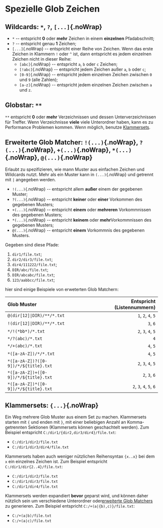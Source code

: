 # Spezielle Glob Zeichen

## Wildcards: `*`, `?`, `[...]`{.noWrap}

- `*` -- entspricht **0** oder **mehr** Zeichen in einem **einzelnen** Pfadabschnitt;
- `?` -- entspricht genau **1** Zeichen;
- `[...]`{.noWrap} -- entspricht einer Reihe von Zeichen. Wenn das erste Zeichen in Klammern `!` oder `^` ist, dann entspricht es jedem einzelnen Zeichen nicht in dieser Reihe:
  - `[abc]`{.noWrap} -- entspricht `a`, `b` oder `c` Zeichen;
  - `[!abc]`{.noWrap} -- entspricht jedem Zeichen außer `a`, `b` oder `c`;
  - `[0-9]`{.noWrap} -- entspricht jedem einzelnen Zeichen zwischen `0` und `9` (alle Zahlen);
  - `[a-z]`{.noWrap} -- entspricht jedem einzelnen Zeichen zwischen `a` und `z`.

## Globstar: `**`

`**` entspricht **0** oder **mehr** Verzeichnissen und dessen Unterverzeichnissen für Treffer. Wenn Verzeichnisse **viele** viele Unterordner haben, kann es zu Performance Problemen kommen. Wenn möglich, benutze [Klammersets](#braced-sets).

## Erweiterte Glob Matcher: `!(...)`{.noWrap}, `?(...)`{.noWrap}, `+(...)`{.noWrap}, `*(...)`{.noWrap}, `@(...)`{.noWrap}

Erlaubt zu spezifizieren, wie mann Muster aus einfachen Zeichen und Wildcards nutzt. Mehr als ein Muster kann in `(...)`{.noWrap} und getrennt mit `|` angegeben werden.

- `!(...)`{.noWrap} -- entspricht allem **außer** einem der gegebenen Muster;
- `?(...)`{.noWrap} -- entspricht **keiner** oder **einer** Vorkommen des gegebenen Musters;
- `+(...)`{.noWrap} -- entspricht **einem** oder **mehreren** Vorkommnissen des gegebenen Musters;
- `*(...)`{.noWrap} -- entspricht **keinem** oder **mehr**Vorkommnissen des gegebenen Musters;
- `@(...)`{.noWrap} -- entspricht **einem** Vorkommnis des gegebenen Musters.

Gegeben sind diese Pfade:

1. `dir1/file.txt`;
1. `dir2/dir3/file.txt`;
1. `dir4/111222/file.txt`;
1. `DIR/abc/file.txt`;
1. `DIR/abcabc/file.txt`;
1. `123/aabbcc/file.txt`;

hier sind einige Beispiele von erweterten Glob Matchern:

| Glob Muster                          | Entspricht (Listennummern) |
|:------------------------------------ | --------------------------:|
| `@(dir[12]\|DIR)/**/*.txt`          |         `1`, `2`, `4`, `5` |
| `!(dir[12]\|DIR)/**/*.txt`          |                   `3`, `6` |
| `*/!(*bb*)/*.txt`                    |         `2`, `3`, `4`, `5` |
| `*/?(abc)/*.txt`                     |                        `4` |
| `*/+(abc)/*.txt`                     |                   `4`, `5` |
| `*([a-zA-Z])/*/*.txt`                |                   `4`, `5` |
| `*([a-zA-Z])?([0-9])/*/${title}.txt` |         `2`, `3`, `4`, `5` |
| `*([a-zA-Z])+([0-9])/*/${title}.txt` |              `2`, `3`, `6` |
| `*([a-zA-Z])*([0-9])/*/${title}.txt` |    `2`, `3`, `4`, `5`, `6` |

## Klammersets: `{...}`{.noWrap}

Ein Weg mehrere Glob Muster aus einem Set zu machen. Klammersets starten mit `{` und enden mit `}`, mit einer beliebigen Anzahl an Komma-getrennten Sektionen (Klammersets können geschachtelt werden). Zum Beispiel entspricht `C:/dir1/{dir2,dir3/dir4}/file.txt`:

- `C:/dir1/dir2/file.txt`
- `C:/dir1/dir3/dir4/file.txt`

Klammersets haben auch weniger nützlichen Reihensyntax `{x..x}` bei dem `x` ein einzelnes Zeichen ist. Zum Beispiel entspricht `C:/dir1/dir{2..4}/file.txt`:

- `C:/dir1/dir2/file.txt`
- `C:/dir1/dir3/file.txt`
- `C:/dir1/dir4/file.txt`

Klammersets werden expandiert **bevor** geparst wird, und können daher nützlich sein um verschiedene Unterordner oder[erweiterte Glob Matchers](#extended-glob-matchers) zu generieren. Zum Beispiel entspricht `C:/+(a|{b),c)}/file.txt`:

- `C:/+(a|b)/file.txt`
- `C:/+(a|c)/file.txt`
